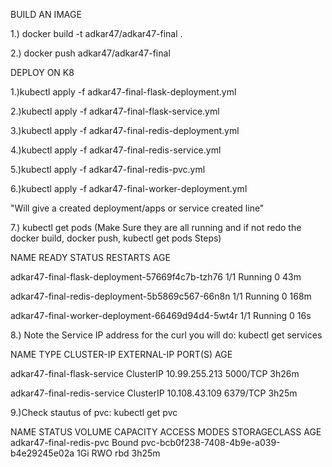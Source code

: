 BUILD AN IMAGE

1.) docker build -t adkar47/adkar47-final .

2.) docker push adkar47/adkar47-final

DEPLOY ON K8

1.)kubectl apply -f adkar47-final-flask-deployment.yml 

2.)kubectl apply -f adkar47-final-flask-service.yml 

3.)kubectl apply -f adkar47-final-redis-deployment.yml

4.)kubectl apply -f adkar47-final-redis-service.yml

5.)kubectl apply -f adkar47-final-redis-pvc.yml

6.)kubectl apply -f adkar47-final-worker-deployment.yml

"Will give a created deployment/apps or service created line"

7.) kubectl get pods (Make Sure they are all running and if not redo the docker build, docker push, kubectl get pods Steps)

NAME                                               READY   STATUS    RESTARTS   AGE

adkar47-final-flask-deployment-57669f4c7b-tzh76    1/1     Running   0          43m

adkar47-final-redis-deployment-5b5869c567-66n8n    1/1     Running   0          168m

adkar47-final-worker-deployment-66469d94d4-5wt4r   1/1     Running   0          16s

8.) Note the Service IP address for the curl you will do: kubectl get services

NAME                          TYPE        CLUSTER-IP      EXTERNAL-IP   PORT(S)          AGE

adkar47-final-flask-service   ClusterIP   10.99.255.213   <none>        5000/TCP         3h26m
  
adkar47-final-redis-service   ClusterIP   10.108.43.109   <none>        6379/TCP         3h25m
  
9.)Check stautus of pvc: kubectl get pvc

NAME                      STATUS   VOLUME                                     CAPACITY   ACCESS MODES   STORAGECLASS   AGE
adkar47-final-redis-pvc   Bound    pvc-bcb0f238-7408-4b9e-a039-b4e29245e02a   1Gi        RWO            rbd            3h25m
